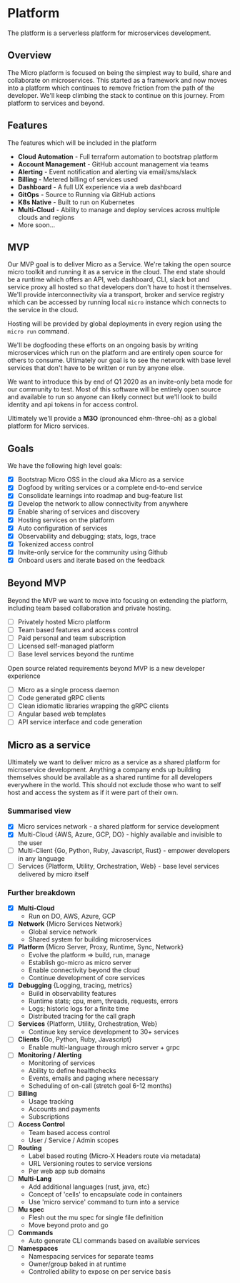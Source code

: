 # Platform

The platform is a serverless platform for microservices development.

## Overview

The Micro platform is focused on being the simplest way to build, share and collaborate on microservices. This started 
as a framework and now moves into a platform which continues to remove friction from the path of the developer. 
We'll keep climbing the stack to continue on this journey. From platform to services and beyond.

## Features

The features which will be included in the platform

- **Cloud Automation** - Full terraform automation to bootstrap platform
- **Account Management** - GitHub account management via teams
- **Alerting** - Event notification and alerting via email/sms/slack
- **Billing** - Metered billing of services used
- **Dashboard** - A full UX experience via a web dashboard
- **GitOps** - Source to Running via GitHub actions
- **K8s Native** - Built to run on Kubernetes
- **Multi-Cloud** - Ability to manage and deploy services across multiple clouds and regions
- More soon...

## MVP

Our MVP goal is to deliver Micro as a Service. We're taking the open source micro toolkit 
and running it as a service in the cloud. The end state should be a runtime which offers an API, web dashboard, 
CLI, slack bot and service proxy all hosted so that developers don't have to host it themselves. We'll 
provide interconnectivity via a transport, broker and service registry which can be accessed by running 
local `micro` instance which connects to the service in the cloud. 

Hosting will be provided by global deployments in every region using the `micro run` command.

We'll be dogfooding these efforts on an ongoing basis by writing microservices which run on the platform 
and are entirely open source for others to consume. Ultimately our goal is to see the network with 
base level services that don't have to be written or run by anyone else. 

We want to introduce this by end of Q1 2020 as an invite-only beta mode for our community to test. Most of this 
software will be entirely open source and available to run so anyone can likely connect but we'll 
look to build identity and api tokens in for access control.

Ultimately we'll provide a **M3O** (pronounced ehm-three-oh) as a global platform for Micro services.

## Goals

We have the following high level goals:

- [x] Bootstrap Micro OSS in the cloud aka Micro as a service
- [x] Dogfood by writing services or a complete end-to-end service
- [x] Consolidate learnings into roadmap and bug-feature list
- [x] Develop the network to allow connectivity from anywhere
- [x] Enable sharing of services and discovery
- [x] Hosting services on the platform
- [x] Auto configuration of services
- [x] Observability and debugging; stats, logs, trace
- [x] Tokenized access control
- [x] Invite-only service for the community using Github
- [x] Onboard users and iterate based on the feedback

## Beyond MVP

Beyond the MVP we want to move into focusing on extending the platform, including team based collaboration and private hosting.

- [ ] Privately hosted Micro platform
- [ ] Team based features and access control
- [ ] Paid personal and team subscription
- [ ] Licensed self-managed platform
- [ ] Base level services beyond the runtime

Open source related requirements beyond MVP is a new developer experience

- [ ] Micro as a single process daemon
- [ ] Code generated gRPC clients
- [ ] Clean idiomatic libraries wrapping the gRPC clients
- [ ] Angular based web templates
- [ ] API service interface and code generation 

## Micro as a service

Ultimately we want to deliver micro as a service as a shared platform for microservice development. Anything a company 
ends up building themselves should be available as a shared runtime for all developers everywhere in the world. This should 
not exclude those who want to self host and access the system as if it were part of their own.

### Summarised view

- [x] Micro services network - a shared platform for service development
- [x] Multi-Cloud {AWS, Azure, GCP, DO} - highly available and invisible to the user
- [ ] Multi-Client {Go, Python, Ruby, Javascript, Rust} - empower developers in any language
- [ ] Services {Platform, Utility, Orchestration, Web} - base level services delivered by micro itself

### Further breakdown

- [x] **Multi-Cloud**
  * Run on DO, AWS, Azure, GCP
- [x] **Network** {Micro Services Network}
  * Global service network
  * Shared system for building microservices
- [x] **Platform** {Micro Server, Proxy, Runtime, Sync, Network}
  * Evolve the platform => build, run, manage
  * Establish go-micro as micro server
  * Enable connectivity beyond the cloud
  * Continue development of core services
- [x] **Debugging** {Logging, tracing, metrics}
  * Build in observability features
  * Runtime stats; cpu, mem, threads, requests, errors
  * Logs; historic logs for a finite time
  * Distributed tracing for the call graph
- [ ] **Services** {Platform, Utility, Orchestration, Web}
  * Continue key service development to 30+ services
- [ ] **Clients** {Go, Python, Ruby, Javascript}
  * Enable multi-language through micro server + grpc
- [ ] **Monitoring / Alerting**
  * Monitoring of services
  * Ability to define healthchecks
  * Events, emails and paging where necessary
  * Scheduling of on-call (stretch goal 6-12 months)
- [ ] **Billing**
  * Usage tracking
  * Accounts and payments
  * Subscriptions
- [ ] **Access Control**
  * Team based access control
  * User / Service / Admin scopes
- [ ] **Routing**
  * Label based routing (Micro-X Headers route via metadata)
  * URL Versioning routes to service versions
  * Per web app sub domains
- [ ] **Multi-Lang**
  * Add additional languages (rust, java, etc}
  * Concept of 'cells' to encapsulate code in containers
  * Use 'micro service' command to turn into a service
- [ ] **Mu spec**
  * Flesh out the mu spec for single file definition
  * Move beyond proto and go
- [ ] **Commands**
  * Auto generate CLI commands based on available services
- [ ] **Namespaces**
  * Namespacing services for separate teams
  * Owner/group baked in at runtime
  * Controlled ability to expose on per service basis

